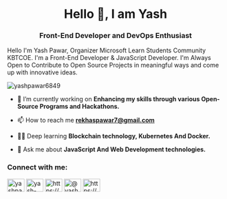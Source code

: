 <h1 align="center">Hello 👋, I am Yash</h1>
<h3 align="center">Front-End Developer and  DevOps Enthusiast</h3>
<p> Hello I'm Yash Pawar, Organizer Microsoft Learn Students Community KBTCOE. I'm a Front-End Developer & JavaScript Developer. I'm Always Open to Contribute to Open Source Projects in meaningful ways and come up with innovative ideas.</p>

<p align="left"> <img src="https://komarev.com/ghpvc/?username=yashpawar6849&label=Profile%20views&color=0e75b6&style=flat" alt="yashpawar6849" /> </p>

- 🌱 I’m currently working on **Enhancing my skills through various Open-Source Programs and Hackathons.**

- 📫 How to reach me **rekhaspawar7@gmail.com**

- 👨‍💻 Deep learning **Blockchain technology, Kubernetes And Docker.**

- 💬 Ask me about **JavaScript And Web Development technologies.**

<h3 align="left">Connect with me:</h3>
<p align="left">
<a href="https://twitter.com/yashpawar6849" target="blank"><img align="center" src="https://raw.githubusercontent.com/rahuldkjain/github-profile-readme-generator/master/src/images/icons/Social/twitter.svg" alt="yashpawar6849" height="30" width="40" /></a>
<a href="https://linkedin.com/in/yash-sanjivkumar-pawar-862702287/" target="blank"><img align="center" src="https://raw.githubusercontent.com/rahuldkjain/github-profile-readme-generator/master/src/images/icons/Social/linked-in-alt.svg" alt="yash-sanjivkumar-pawar-862702287/" height="30" width="40" /></a>
<a href="https://instagram.com/https://www.instagram.com/yashpawar6849/" target="blank"><img align="center" src="https://raw.githubusercontent.com/rahuldkjain/github-profile-readme-generator/master/src/images/icons/Social/instagram.svg" alt="https://www.instagram.com/yashpawar6849/" height="30" width="40" /></a>
<a href="https://hashnode.com/@yashpawar6849" target="blank"><img align="center" src="https://raw.githubusercontent.com/rahuldkjain/github-profile-readme-generator/master/src/images/icons/Social/hashnode.svg" alt="@yashpawar6849" height="30" width="40" /></a>
<a href="https://discord.gg/https://discord.gg/pFbRYypt" target="blank"><img align="center" src="https://raw.githubusercontent.com/rahuldkjain/github-profile-readme-generator/master/src/images/icons/Social/discord.svg" alt="https://discord.gg/pFbRYypt" height="30" width="40" /></a>
</p>
